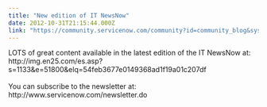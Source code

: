 ```yaml
---
title: "New edition of IT NewsNow"
date: 2012-10-31T21:15:44.000Z
link: "https://community.servicenow.com/community?id=community_blog&sys_id=10dd26e9dbd0dbc01dcaf3231f9619ca"
---
```

<p>LOTS of great content available in the latest edition of the IT NewsNow at: <br />http://img.en25.com/es.asp?s=1133&amp;e=51800&amp;elq=54feb3677e0149368ad1f19a01c207df<br /><br />You can subscribe to the newsletter at: http://www.servicenow.com/newsletter.do</p>
